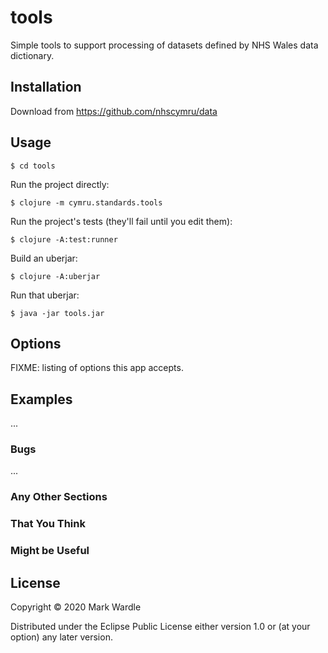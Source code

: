 # tools

Simple tools to support processing of datasets defined by NHS Wales data dictionary.

## Installation

Download from https://github.com/nhscymru/data

## Usage

    $ cd tools

Run the project directly:

    $ clojure -m cymru.standards.tools

Run the project's tests (they'll fail until you edit them):

    $ clojure -A:test:runner

Build an uberjar:

    $ clojure -A:uberjar

Run that uberjar:

    $ java -jar tools.jar

## Options

FIXME: listing of options this app accepts.

## Examples

...

### Bugs

...

### Any Other Sections
### That You Think
### Might be Useful

## License

Copyright © 2020 Mark Wardle

Distributed under the Eclipse Public License either version 1.0 or (at
your option) any later version.
